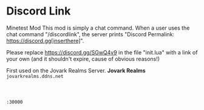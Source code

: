 # Discord Link

Minetest Mod
This mod is simply a chat command.
When a user uses the chat command "/discordlink", the server prints "Discord Permalink: https://discord.gg[inserthere]".

Please replace https://discord.gg/SGwQ4v9 in the file "init.lua" with a link of your own (and it shouldn't expire, cause of obvious reasons!)

First used on the Jovark Realms Server.
  <b>Jovark Realms</b>
  <code>jovarkrealms.ddns.net<br>
  <p>:30000</p></code>
